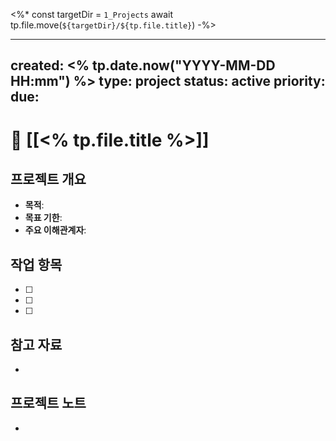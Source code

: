 <%*
const targetDir = `1_Projects`
await tp.file.move(`${targetDir}/${tp.file.title}`)
-%>

---
created: <% tp.date.now("YYYY-MM-DD HH:mm") %>
type: project
status: active
priority: 
due: 
---
# 🎯 [[<% tp.file.title %>]]

## 프로젝트 개요
- **목적**: 
- **목표 기한**: 
- **주요 이해관계자**: 

## 작업 항목
- [ ] 
- [ ] 
- [ ] 

## 참고 자료
- 

## 프로젝트 노트
-